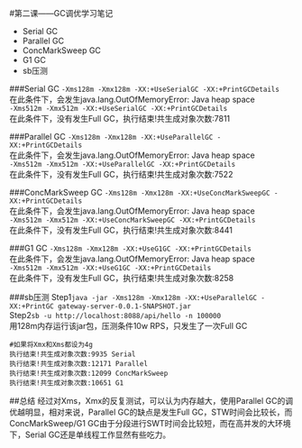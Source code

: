 #第二课——GC调优学习笔记
- Serial GC
- Parallel GC
- ConcMarkSweep GC
- G1 GC
- sb压测

###Serial GC
``-Xms128m -Xmx128m -XX:+UseSerialGC -XX:+PrintGCDetails``  
在此条件下，会发生java.lang.OutOfMemoryError: Java heap space  
``-Xms512m -Xmx512m -XX:+UseSerialGC -XX:+PrintGCDetails``  
在此条件下，没有发生Full GC，执行结束!共生成对象次数:7811  

###Parallel GC
``-Xms128m -Xmx128m -XX:+UseParallelGC -XX:+PrintGCDetails``  
在此条件下，会发生java.lang.OutOfMemoryError: Java heap space  
``-Xms512m -Xmx512m -XX:+UseParallelGC -XX:+PrintGCDetails``  
在此条件下，没有发生Full GC，执行结束!共生成对象次数:7522  

###ConcMarkSweep GC
``-Xms128m -Xmx128m -XX:+UseConcMarkSweepGC -XX:+PrintGCDetails``  
在此条件下，会发生java.lang.OutOfMemoryError: Java heap space  
``-Xms512m -Xmx512m -XX:+UseConcMarkSweepGC -XX:+PrintGCDetails``  
在此条件下，没有发生Full GC，执行结束!共生成对象次数:8441  

###G1 GC
``-Xms128m -Xmx128m -XX:+UseG1GC -XX:+PrintGCDetails``  
在此条件下，会发生java.lang.OutOfMemoryError: Java heap space  
``-Xms512m -Xmx512m -XX:+UseG1GC -XX:+PrintGCDetails``  
在此条件下，没有发生Full GC，执行结束!共生成对象次数:8258  

###sb压测
Step1``java -jar -Xms128m -Xmx128m -XX:+UseParallelGC -XX:+PrintGC gateway-server-0.0.1-SNAPSHOT.jar``  
Step2``sb -u http://localhost:8088/api/hello -n 100000``  
用128m内存运行该jar包，压测条件10w RPS，只发生了一次Full GC
```
#如果将Xmx和Xms都设为4g
执行结束!共生成对象次数:9935 Serial
执行结束!共生成对象次数:12171 Parallel
执行结束!共生成对象次数:12099 ConcMarkSweep
执行结束!共生成对象次数:10651 G1
```
##总结
经过对Xms，Xmx的反复测试，可以认为内存越大，使用Parallel GC的调优越明显，相对来说，Parallel GC的缺点是发生Full GC，STW时间会比较长，而ConcMarkSweep/G1 GC由于分段进行SWT时间会比较短，而在高并发的大环境下，Serial GC还是单线程工作显然有些吃力。


